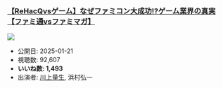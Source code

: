 ### [【ReHacQvsゲーム】なぜファミコン大成功!?ゲーム業界の真実【ファミ通vsファミマガ】](https://www.youtube.com/watch?v=cnbQYbSyvHc)
[![](https://img.youtube.com/vi/cnbQYbSyvHc/sddefault.jpg)](https://www.youtube.com/watch?v=cnbQYbSyvHc)
-   公開日: 2025-01-21
-   視聴数: 92,607
-   **いいね数: 1,493**
-   出演者: [川上量生](/rehacq_fan/people/川上量生 "wikilink"), 浜村弘一
